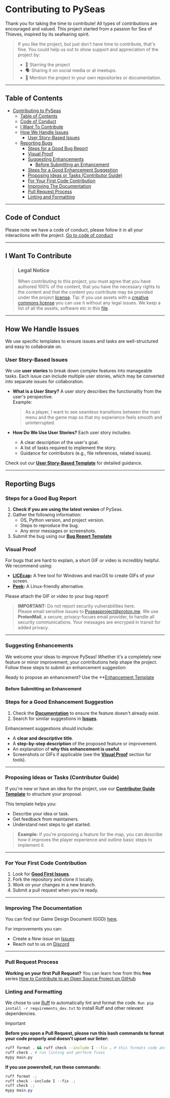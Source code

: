 # Contributing to PySeas
Thank you for taking the time to contribute! All types of contributions are encouraged and valued. This project started from a passion for Sea of Thieves, inspired by its seafearing spirit.

> If you like the project, but just don't have time to contribute, that's fine. You could help us out to show support and appreciation of the project by:
> - 🌟 Starring the project
> - 🗣️ Sharing it on social media or at meetups.
> - 📄 Mention the project in your own repositories or documentation.

---

## Table of Contents
- [Contributing to PySeas](#contributing-to-pyseas)
  - [Table of Contents](#table-of-contents)
  - [Code of Conduct](#code-of-conduct)
  - [I Want To Contribute](#i-want-to-contribute)
  - [How We Handle Issues](#how-we-handle-issues)
    - [User Story-Based Issues](#user-story-based-issues)
  - [Reporting Bugs](#reporting-bugs)
    - [Steps for a Good Bug Report](#steps-for-a-good-bug-report)
    - [Visual Proof](#visual-proof)
    - [Suggesting Enhancements](#suggesting-enhancements)
      - [Before Submitting an Enhancement](#before-submitting-an-enhancement)
    - [Steps for a Good Enhancement Suggestion](#steps-for-a-good-enhancement-suggestion)
    - [Proposing Ideas or Tasks (Contributor Guide)](#proposing-ideas-or-tasks-contributor-guide)
    - [For Your First Code Contribution](#for-your-first-code-contribution)
    - [Improving The Documentation](#improving-the-documentation)
    - [Pull Request Process](#pull-request-process)
    - [Linting and Formatting](#linting-and-formatting)

---

## Code of Conduct
Please note we have a code of conduct, please follow it in all your interactions with the project.
[Go to code of conduct](https://github.com/ultimateownsz/PySeas/blob/main/CODE_OF_CONDUCT.md)

---

## I Want To Contribute

> ### Legal Notice 
> When contributing to this project, you must agree that you have authored 100% of the content, that you have the necessary rights to the content and that the content you contribute may be provided under the project [license](https://github.com/ultimateownsz/PySeas?tab=AGPL-3.0-1-ov-file#readme).
> Tip: If you use assets with a [creative commons license](https://creativecommons.org/licenses/by/4.0/deed.en) you can use it without any legal issues.
> We keep a list of all the assets, software etc in this [file](./CREDITS.md).

---

## How We Handle Issues

We use specific templates to ensure issues and tasks are well-structured and easy to collaborate on.

### User Story-Based Issues

We use **user stories** to break down complex features into manageable tasks. Each issue can include multiple user stories, which may be converted into separate issues for collaboration.

- **What is a User Story?**
  A user story describes the functionality from the user's perspective.  
  Example:  
  > As a player, I want to see seamless transitions between the main menu and the game map so that my experience feels smooth and uninterrupted.

- **How Do We Use User Stories?**
  Each user story includes:
  - A clear description of the user's goal.
  - A list of tasks required to implement the story.
  - Guidance for contributors (e.g., file references, related issues).

Check out our **[User Story-Based Template](.github/ISSUE_TEMPLATE/user_story_issue_template.md)** for detailed guidance.

---

## Reporting Bugs

### Steps for a Good Bug Report

1. **Check if you are using the latest version** of PySeas.
2. Gather the following information:
    - OS, Python version, and project version.
    - Steps to reproduce the bug.
    - Any error messages or screenshots.
3. Submit the bug using our **[Bug Report Template](.github/ISSUE_TEMPLATE/bug_report.md)** 

### Visual Proof

For bugs that are hard to explain, a short GIF or video is incredibly helpful. We recommend using:

- **[LICEcap](https://www.cockos.com/licecap/):** A free tool for Windows and macOS to create GIFs of your screen.
- **[Peek](https://github.com/phw/peek):** A Linux-friendly alternative.

Please attach the GIF or video to your bug report!

> **IMPORTANT:** Do not report security vulnerabilities here.  
> Please email sensitive issues to [Pyseasproject@proton.me](mailto:Pyseasproject@proton.me).
> We use **ProtonMail**, a secure, privacy-focues email provider, to handle all security communications. Your messages are encryped in transit for added privacy.

---

### Suggesting Enhancements

We welcome your ideas to improve PySeas! Whether it's a completely new feature or minor improvement, your contributions help shape the project. Follow these steps to submit an enhancement suggestion:

Ready to propose an enhancement? Use the **[Enhancement Template](/.github/ISSUE_TEMPLATE/enhancement.md)

#### Before Submitting an Enhancement

### Steps for a Good Enhancement Suggestion

1. Check the **[Documentation](https://github.com/ultimateownsz/PySeas/tree/main/docs)** to ensure the feature doesn't already exist.
2. Search for similar suggestions in **[Issues](https://github.com/ultimateownsz/PySeas/issues)**.

Enhancement suggestions should include:
- A **clear and descriptive title**.
- A **step-by-step description** of the proposed feature or improvement.
- An explanation of **why this enhancement is useful**.
- Screenshots or GIFs if applicable (see the **[Visual Proof](#visual-proof)** section for tools).

---

### Proposing Ideas or Tasks (Contributor Guide)

If you're new or have an idea for the project, use our **[Contributor Guide Template](/.github/ISSUE_TEMPLATE/contributor_guide.md)** to structure your proposal.

This template helps you:
- Describe your idea or task.
- Get feedback from maintainers.
- Understand next steps to get started.

> **Example:**
> If you're proposing a feature for the map, you can describe how it improves the player experience and outline basic steps to implement it.

---

### For Your First Code Contribution

1. Look for **[Good First Issues](https://github.com/ultimateownsz/PySeas/issues?q=is%3Aopen+label%3A%22good+first+issue%22)**.
2. Fork the repository and clone it locally.
3. Work on your changes in a new branch.
4. Submit a pull request when you're ready.

---

### Improving The Documentation
You can find our Game Design Document (GGD) [here](./docs/Pyseas%20Game%20Design%20Document.pdf).

For improvements you can:
- Create a *New issue* on [Issues](https://github.com/ultimateownsz/PySeas/issues)
- Reach out to us on [Discord](https://discord.gg/MZ5MHqDnGW)

---

### Pull Request Process
**Working on your first Pull Request?** You can learn how from this **free** series [How to Contribute to an Open Source Project on GitHub](https://www.freecodecamp.org/news/how-to-contribute-to-open-source-projects-beginners-guide/)


### Linting and Formatting
We chose to use [Ruff](https://docs.astral.sh/ruff/) to automatically lint and format the code. `Run pip install -r requirements_dev.txt` to install Ruff and other relevant dependencies.

> [!IMPORTANT]
> **Before you open a Pull Request, please run this bash commands to format your code properly and doesn't upset our linter:**
>
> 
> ```sh
> ruff format . && ruff check --include I --fix . # this formats code and sort imports
> ruff check . # run linting and perform fixes
> mypy main.py
> ```
>
> **If you use powershell, run these commands:**
>
> ```powershell
> ruff format .;
> ruff check --include I --fix .;
> ruff check .;
> mypy main.py
> ```
